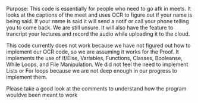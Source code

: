 Purpose: This code is essentially for people who need to go afk in meets. It looks at the captions of the meet and uses OCR to figure out if your name is being said. If your name is said it will send a notif or call your phone telling you to come back. We are still unsure. It will also have the feature to trancript your lectures and record the audio while uploading it to the cloud.

This code currently does not work because we have not figured out how to implement our OCR code, so we are assuming it works for the Proof.
It implements the use of If/Else, Variables, Functions, Classes, Booleanse, While Loops, and File Manipulation. We did not feel the need to implement Lists or For loops because we are not deep enough in our progress to implement them.

Please take a good look at the comments to understand how the program wouldve been meant to work

